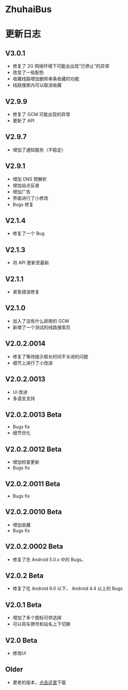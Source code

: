 # ZhuhaiBus

# 更新日志

## V3.0.1

- 修复了 2G 网络环境下可能会出现“已停止”的异常
- 改变了一些配色
- 收藏线路增加删除单条收藏的功能
- 线路搜索内可以取消收藏

## V2.9.9

- 修复了 GCM 可能出现的异常
- 更新了 API

## V2.9.7

- 增加了通知服务（不稳定）

## V2.9.1

- 增加 DNS 预解析
- 增加站点反查
- 增加广告
- 界面进行了小修改
- Bugs 修复

## V2.1.4

- 修复了一个 Bug

## V2.1.3

- 将 API 更新至最新

## V2.1.1

- 紧急错误修复

## V2.1.0

- 加入了没有什么卵用的 GCM
- 新增了一个测试的线路搜索页

## V2.0.2.0014

- 修复了等待提示框长时间不关闭的问题
- 细节上进行了小改进

## V2.0.2.0013

- UI 改进
- 多语言支持

## V2.0.2.0013 Beta

- Bugs fix
- 细节优化

## V2.0.2.0012 Beta

- 增加检查更新
- Bugs fix

## V2.0.2.0011 Beta

- Bugs fix

## V2.0.2.0010 Beta

- 增加收藏
- Bugs fix

## V2.0.2.0002 Beta

- 修复了在 Android 5.0.x 中的 Bugs。

## V2.0.2 Beta

- 修复了在 Android 6.0 以下， Android 4.4 以上的 Bugs

## V2.0.1 Beta

- 增加了多个图标可供选择
- 可以将车牌号和站名上下切换

## V2.0 Beta

- 修改UI

## Older

- 更老的版本，[点击这里](https://lab.yhtng.com/ZhuhaiBus/files/zhuhaibus-debug-0.9.1.apk)下载
